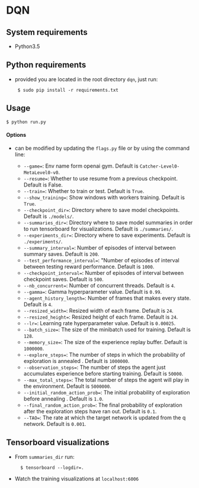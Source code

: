 # DQN

## System requirements

 - Python3.5

## Python requirements

 - provided you are located in the root directory ```dqn```, just run:

        $ sudo pip install -r requirements.txt

## Usage

    $ python run.py

#### Options

- can be modified by updating the ```flags.py``` file or by using the command line:

    * ```--game=```:  Env name form openai gym. Default is ```Catcher-Level0-MetaLevel0-v0```.
    * ```--resume=```:  Whether to use resume from a previous checkpoint. Default is False.
    * ```--train=```:  Whether to train or test. Default is ```True```.
    * ```--show_training=```:  Show windows with workers training. Default is ```True```.
    * ```--checkpoint_dir=```:  Directory where to save model checkpoints. Default is ```./models/```.
    * ```--summaries_dir=```:  Directory where to save model summaries in order to run tensorboard for visualizations. Default is ```./summaries/```.
    * ```--experiments_dir=```:  Directory where to save experiments. Default is ```./experiments/```.
    * ```--summary_interval=```:  Number of episodes of interval between summary saves. Default is ```200```.
    * ```--test_performance_interval=```:  "Number of episodes of interval between testing reward performance. Default is ```1000```.
    * ```--checkpoint_interval=```:  Number of episodes of interval between checkpoint saves. Default is ```500```.
    * ```--nb_concurrent=```:  Number of concurrent threads. Default is ```4```.
    * ```--gamma=```:  Gamma hyperparameter value. Default is ```0.99```.
    * ```--agent_history_length=```:  Number of frames that makes every state. Default is ```4```.
    * ```--resized_width=```:  Resized width of each frame. Default is ```24```.
    * ```--resized_height=```:  Resized height of each frame. Default is ```24```.
    * ```--lr=```:  Learning rate hyperparameter value. Default is ```0.00025```.
    * ```--batch_size=```:  The size of the minibatch used for training. Default is ```128```.
    * ```--memory_size=```:  The size of the experience replay buffer. Default is ```1000000```.
    * ```--explore_steps=```:  The number of steps in which the probability of exploration is annealed . Default is ```1000000```.
    * ```--observation_steps=```:  The number of steps the agent just accumulates experience before starting training. Default is ```50000```.
    * ```--max_total_steps=```:  The total number of steps the agent will play in the environment. Default is ```5000000```.
    * ```--initial_random_action_prob=```:  The initial probability of exploration before annealing . Default is ```1.0```.
    * ```--final_random_action_prob=```:  The final probability of exploration after the exploration steps have ran out. Default is ```0.1```.
    * ```--TAO=```:  The rate at which the target network is updated from the q network. Default is ```0.001```.

## Tensorboard visualizations

* From ```summaries_dir``` run:
    
        $ tensorboard --logdir=.
    
* Watch the training visualizations at ```localhost:6006```
